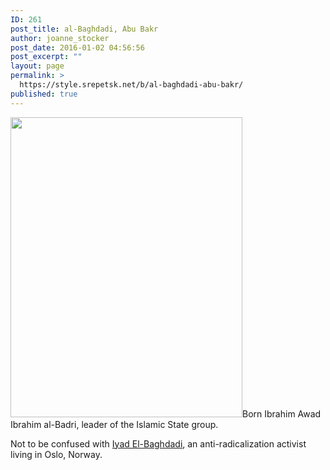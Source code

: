 ```yaml
---
ID: 261
post_title: al-Baghdadi, Abu Bakr
author: joanne_stocker
post_date: 2016-01-02 04:56:56
post_excerpt: ""
layout: page
permalink: >
  https://style.srepetsk.net/b/al-baghdadi-abu-bakr/
published: true
---
```

<a href="https://upload.wikimedia.org/wikipedia/commons/1/1a/Mugshot_of_Abu_Bakr_al-Baghdadi%2C_2004.jpg"><img class="alignright" src="https://upload.wikimedia.org/wikipedia/commons/1/1a/Mugshot_of_Abu_Bakr_al-Baghdadi%2C_2004.jpg" alt="" width="371" height="480" /></a>Born Ibrahim Awad Ibrahim al-Badri, leader of the Islamic State group.

Not to be confused with <a href="https://style.srepetsk.net/b/el-baghdadi-iyad/">Iyad El-Baghdadi</a>, an anti-radicalization activist living in Oslo, Norway.